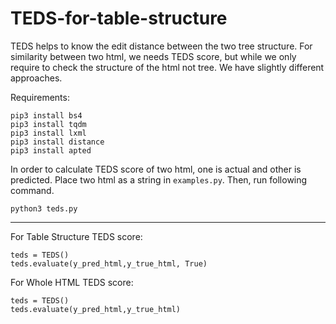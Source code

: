 # TEDS-for-table-structure

TEDS helps to know the edit distance between the two tree structure. For similarity between two html, we needs TEDS score, but while we only require to check the structure of the html not tree. We have slightly different approaches.

Requirements:
```
pip3 install bs4
pip3 install tqdm
pip3 install lxml
pip3 install distance
pip3 install apted
```

In order to calculate TEDS score of two html, one is actual and other is predicted. Place two html as a string in ```examples.py```. Then, run following command.

```
python3 teds.py
```

---

For Table Structure TEDS score:
```
teds = TEDS()
teds.evaluate(y_pred_html,y_true_html, True)
```

For Whole HTML TEDS score:
```
teds = TEDS()
teds.evaluate(y_pred_html,y_true_html)
```